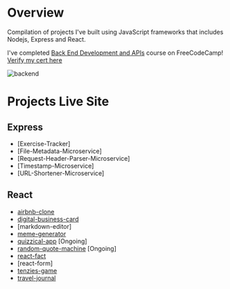 # Overview
Compilation of projects I've built using JavaScript frameworks that includes Nodejs, Express and React. 

I've completed [Back End Development and APIs](https://www.freecodecamp.org/learn/back-end-development-and-apis/) course on FreeCodeCamp! [Verify my cert here](https://www.freecodecamp.org/certification/ZiQingChew/back-end-development-and-apis)


![backend](https://user-images.githubusercontent.com/92832451/201459094-035eb210-7dfd-4e98-a7ee-61fbbbd20099.png)


# Projects Live Site

## Express
- [Exercise-Tracker]
- [File-Metadata-Microservice]
- [Request-Header-Parser-Microservice]
- [Timestamp-Microservice]
- [URL-Shortener-Microservice]

## React
- [airbnb-clone](https://chewzzz-airbnb-clone.netlify.app/)
- [digital-business-card](https://chewzzz-digital-business-card.netlify.app/)
- [markdown-editor]
- [meme-generator](https://chewzzz-meme-generator.netlify.app/)
- [quizzical-app]() [Ongoing]
- [random-quote-machine]() [Ongoing]
- [react-fact](https://chewzzz-react-fact.netlify.app/)
- [react-form]
- [tenzies-game](https://chewzzz-rolling-dice.netlify.app/)
- [travel-journal](https://chewzzz-travel-journal.netlify.app/)
